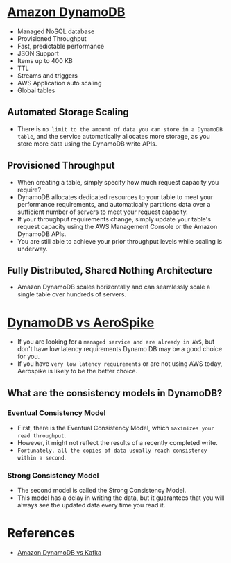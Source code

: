 
# [Amazon DynamoDB](https://aws.amazon.com/dynamodb/)
- Managed NoSQL database
- Provisioned Throughput
- Fast, predictable performance
- JSON Support
- Items up to 400 KB
- TTL
- Streams and triggers
- AWS Application auto scaling
- Global tables

## Automated Storage Scaling
- There is `no limit to the amount of data you can store in a DynamoDB table`, and the service automatically allocates more storage, as you store more data using the DynamoDB write APIs.

## Provisioned Throughput
- When creating a table, simply specify how much request capacity you require?
- DynamoDB allocates dedicated resources to your table to meet your performance requirements, and automatically partitions data over a sufficient number of servers to meet your request capacity.
- If your throughput requirements change, simply update your table's request capacity using the AWS Management Console or the Amazon DynamoDB APIs.
- You are still able to achieve your prior throughput levels while scaling is underway.

## Fully Distributed, Shared Nothing Architecture
- Amazon DynamoDB scales horizontally and can seamlessly scale a single table over hundreds of servers.

# [DynamoDB vs AeroSpike](https://www.quora.com/Who-is-using-Aerospike-and-for-what)
- If you are looking for a `managed service and are already in AWS`, but don't have low latency requirements Dynamo DB may be a good choice for you. 
- If you have `very low latency requirements` or are not using AWS today, Aerospike is likely to be the better choice.

## What are the consistency models in DynamoDB?

### Eventual Consistency Model
- First, there is the Eventual Consistency Model, which `maximizes your read throughput`. 
- However, it might not reflect the results of a recently completed write. 
- `Fortunately, all the copies of data usually reach consistency within a second`.

### Strong Consistency Model
- The second model is called the Strong Consistency Model. 
- This model has a delay in writing the data, but it guarantees that you will always see the updated data every time you read it.

# References
- [Amazon DynamoDB vs Kafka](https://stackshare.io/stackups/amazon-dynamodb-vs-kafka)